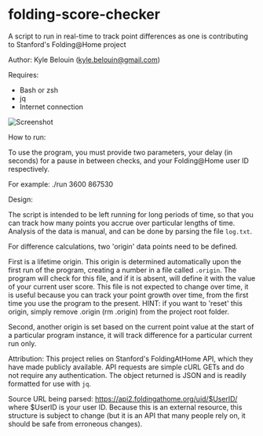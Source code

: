 # folding-score-checker
A script to run in real-time to track point differences as one is contributing to Stanford's Folding@Home project

Author: Kyle Belouin (kyle.belouin@gmail.com)

Requires:
* Bash or zsh
* jq
* Internet connection

![Screenshot](https://user-images.githubusercontent.com/39029459/186545133-ad4b7b2b-aaf6-4884-954f-1d496d611c2b.png)

How to run:

To use the program, you must provide two parameters, your delay (in seconds) for a pause in between checks, and your Folding@Home user ID respectively.

For example: ./run 3600 867530

Design:

The script is intended to be left running for long periods of time, so that you can track how many points you accrue over particular lengths of time. Analysis of the data is manual, and can be done by parsing the file `log.txt`.

For difference calculations, two 'origin' data points need to be defined.

First is a lifetime origin. This origin is determined automatically upon the first run of the program, creating a number in a file called `.origin`. The program will check for this file, and if it is absent, will define it with the value of your current user score. This file is not expected to change over time, it is useful because you can track your point growth over time, from the first time you use the program to the present. HINT: if you want to 'reset' this origin, simply remove .origin (rm .origin) from the project root folder.

Second, another origin is set based on the current point value at the start of a particular program instance, it will track difference for a particular current run only.

Attribution:
This project relies on Stanford's FoldingAtHome API, which they have made publicly available. API requests are simple cURL GETs and do not require any authentication. The object returned is JSON and is readily formatted for use with `jq`.

Source URL being parsed: https://api2.foldingathome.org/uid/$UserID/ where $UserID is your user ID. Because this is an external resource, this structure is subject to change (but it is an API that many people rely on, it should be safe from erroneous changes).

